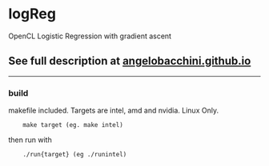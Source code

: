 # logReg
OpenCL Logistic Regression with gradient ascent

## See full description at [angelobacchini.github.io](https://angelobacchini.github.io/2018/01/20/logReg.html)

---

### build
makefile included. Targets are intel, amd and nvidia. Linux Only.

        make target (eg. make intel)

then run with 

        ./run{target} (eg ./runintel)

